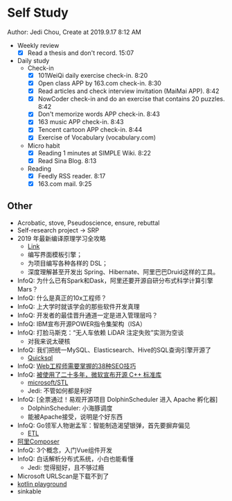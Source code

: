 # Self Study

Author: Jedi Chou, Create at 2019.9.17 8:12 AM

* Weekly review
  -[x] Read a thesis and don't record. 15:07

* Daily study
  * Check-in
    -[x] 101WeiQi daily exercise check-in. 8:20
    -[x] Open class APP by 163.com check-in. 8:30
    -[x] Read articles and check interview invitation (MaiMai APP). 8:42
    -[x] NowCoder check-in and do an exercise that contains 20 puzzles. 8:42
    -[x] Don't memorize words APP check-in. 8:43
    -[x] 163 music APP check-in. 8:43
    -[x] Tencent cartoon APP check-in. 8:44
    -[x] Exercise of Vocabulary (vocabulary.com)

  * Micro habit
    -[x] Reading 1 minutes at SIMPLE Wiki. 8:22
    -[x] Read Sina Blog. 8:13

  * Reading
    -[x] Feedly RSS reader. 8:17
    -[x] 163.com mail. 9:25

## Other

* Acrobatic, stove, Pseudoscience, ensure, rebuttal
* Self-research project -> SRP
* 2019 年最新编译原理学习全攻略
  * [Link](https://www.infoq.cn/article/laTWH0UM4ZWWiTSAmrlR?utm_source=feedly&utm_medium=article)
  * 编写界面模板引擎；
  * 为项目编写各种各样的 DSL；
  * 深度理解甚至开发出 Spring、Hibernate、阿里巴巴Druid这样的工具。
* InfoQ: 为什么已有Spark和Dask，阿里还要开源自研分布式科学计算引擎Mars？
* InfoQ: 什么是真正的10x工程师？
* InfoQ: 上大学时就该学会的那些软件开发真理
* InfoQ: 开发者的最佳晋升通道一定是进入管理层吗？
* InfoQ: IBM宣布开源POWER指令集架构（ISA）
* InfoQ: 打脸马斯克：“无人车依赖 LiDAR 注定失败”实测为空谈
  * 对我来说太硬核
* InfoQ: 我们把统一MySQL、Elasticsearch、Hive的SQL查询引擎开源了
  * [Quicksql](https://github.com/Qihoo360/Quicksql)
* InfoQ: [Web工程师需要掌握的38种SEO技巧](https://www.infoq.cn/article/k5TXpp8PZ_xR3kk3KZ6K)
* InfoQ: [被使用了二十多年，微软宣布开源 C++ 标准库](https://www.infoq.cn/article/AurHHhBBrFH1SjRfbHXH?utm_source=feedly&utm_medium=article)
  * [microsoft/STL](https://github.com/microsoft/STL)
  * Jedi: 不管如何都是利好
* InfoQ: [全票通过！易观开源项目 DolphinScheduler 进入 Apache 孵化器]
  * DolphinScheduler: 小海豚调度
  * 能被Apache接受，说明是个好东西
* InfoQ: Go领军人物谢孟军：智能制造渴望银弹，首先要摒弃偏见
  * [ETL](https://baike.baidu.com/item/ETL/1251949?fr=aladdin)
* [阿里Composer](https://developer.aliyun.com/composer)
* InfoQ: 3个概念，入门Vue组件开发
* InfoQ: 白话解析分布式系统，小白也能看懂
  * Jedi: 觉得挺好，且不够过瘾
* Microsoft URLScan是下载不到了
* [kotlin playground](https://play.kotlinlang.org/koans/overview)
* sinkable
